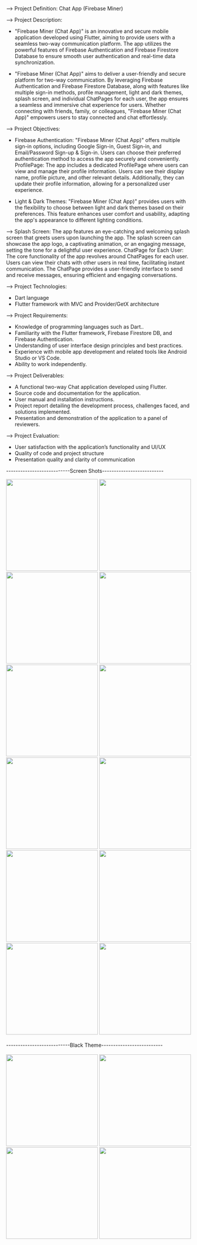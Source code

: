 --> Project Definition: Chat App (Firebase Miner)

--> Project Description:
  
  -  "Firebase Miner (Chat App)" is an innovative and secure mobile application developed using
  Flutter, aiming to provide users with a seamless two-way communication platform. The app
  utilizes the powerful features of Firebase Authentication and Firebase Firestore Database to
  ensure smooth user authentication and real-time data synchronization.
  
  -  "Firebase Miner (Chat App)" aims to deliver a user-friendly and secure platform for two-way
  communication. By leveraging Firebase Authentication and Firebase Firestore Database, along
  with features like multiple sign-in methods, profile management, light and dark themes, splash
  screen, and individual ChatPages for each user, the app ensures a seamless and immersive chat
  experience for users. Whether connecting with friends, family, or colleagues, "Firebase Miner
  (Chat App)" empowers users to stay connected and chat effortlessly.

--> Project Objectives:

  -  Firebase Authentication: "Firebase Miner (Chat App)" offers multiple sign-in options,
  including Google Sign-in, Guest Sign-in, and Email/Password Sign-up & Sign-in. Users can
  choose their preferred authentication method to access the app securely and conveniently.
  ProfilePage: The app includes a dedicated ProfilePage where users can view and manage their
  profile information. Users can see their display name, profile picture, and other relevant details.
  Additionally, they can update their profile information, allowing for a personalized user
  experience.
  
  -  Light & Dark Themes: "Firebase Miner (Chat App)" provides users with the flexibility to
  choose between light and dark themes based on their preferences. This feature enhances user
  comfort and usability, adapting the app's appearance to different lighting conditions.

--> Splash Screen: The app features an eye-catching and welcoming splash screen that greets users
  upon launching the app. The splash screen can showcase the app logo, a captivating animation,
  or an engaging message, setting the tone for a delightful user experience.
  ChatPage for Each User: The core functionality of the app revolves around ChatPages for each
  user. Users can view their chats with other users in real time, facilitating instant communication.
  The ChatPage provides a user-friendly interface to send and receive messages, ensuring efficient
  and engaging conversations.

--> Project Technologies:
  - Dart language
  - Flutter framework with MVC and Provider/GetX architecture

--> Project Requirements:
  - Knowledge of programming languages such as Dart..
  - Familiarity with the Flutter framework, Firebase Firestore DB, and Firebase Authentication.
  - Understanding of user interface design principles and best practices.
  - Experience with mobile app development and related tools like Android Studio or VS Code.
  - Ability to work independently.

--> Project Deliverables:
  - A functional two-way Chat application developed using Flutter.
  - Source code and documentation for the application.
  - User manual and installation instructions.
  - Project report detailing the development process, challenges faced, and solutions implemented.
  - Presentation and demonstration of the application to a panel of reviewers.
  
--> Project Evaluation:
  - User satisfaction with the application’s functionality and UI/UX
  - Quality of code and project structure
  - Presentation quality and clarity of communication

---------------------------Screen Shots--------------------------


<img src="https://github.com/KirtanNarola13/talk_pro/assets/133342879/0db3e716-521a-43a8-8228-d9381da531ac" width="250">
<img src="https://github.com/KirtanNarola13/talk_pro/assets/133342879/1b845652-5350-484c-ba73-fc87cc0d3d98" width="250">
<img src="https://github.com/KirtanNarola13/talk_pro/assets/133342879/2ef517ca-d7b0-4aa9-8225-8ef5fe658f3a" width="250">
<img src="https://github.com/KirtanNarola13/talk_pro/assets/133342879/1fb549f9-9141-4495-8fa0-3857477fa3bc" width="250">
<img src="https://github.com/KirtanNarola13/talk_pro/assets/133342879/2a1ea207-94c7-4444-8cce-7891fd4348c0" width="250">
<img src="https://github.com/KirtanNarola13/talk_pro/assets/133342879/f7d40704-997b-4865-a513-4bbe94e6dba1" width="250">
<img src="https://github.com/KirtanNarola13/talk_pro/assets/133342879/58019ea5-55a2-4305-88d8-aed5b8e73467" width="250">
<img src="https://github.com/KirtanNarola13/talk_pro/assets/133342879/86f60f12-5ca3-4d9e-8f4e-3320ff4f134d" width="250">
<img src="https://github.com/KirtanNarola13/talk_pro/assets/133342879/f13e76f0-9664-4708-94cb-ac2fdd77a11f" width="250">
<img src="https://github.com/KirtanNarola13/talk_pro/assets/133342879/2140e99a-185f-4ec8-8b4c-b7ba78c33043" width="250">
<img src="https://github.com/KirtanNarola13/talk_pro/assets/133342879/923c942d-1cea-4c43-a879-ce41a1d32b7f" width="250">
<img src="https://github.com/KirtanNarola13/talk_pro/assets/133342879/57e8d5b6-7162-4e13-9e91-5ca811793eb4" width="250">
<br>
<br>
---------------------------Black Theme--------------------------
<br>
<br>
<img src="https://github.com/KirtanNarola13/talk_pro/assets/133342879/66862ca6-62a8-4624-96a9-fcc9e4cd758f" width="250">
<img src="https://github.com/KirtanNarola13/talk_pro/assets/133342879/0c9ef5f9-8b56-4006-8d5a-64a5d546f1e5" width="250">
<img src="https://github.com/KirtanNarola13/talk_pro/assets/133342879/0079e5a4-f969-46e1-9323-aaf5413ba1a7" width="250">
<img src="https://github.com/KirtanNarola13/talk_pro/assets/133342879/017daffd-0b57-4fd8-88ce-5af8d4d71879" width="250">
